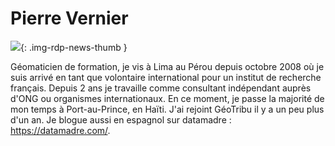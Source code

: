 # Pierre Vernier

![](https://cdn.geotribu.fr/images/internal/contributeurs/pver.jfif){: .img-rdp-news-thumb }

Géomaticien de formation, je vis à Lima au Pérou depuis octobre 2008 où je suis arrivé en tant que volontaire international pour un institut de recherche français. Depuis 2 ans je travaille comme consultant indépendant auprès d'ONG ou organismes internationaux. En ce moment, je passe la majorité de mon temps à Port-au-Prince, en Haïti. J'ai rejoint GéoTribu il y a un peu plus d'un an. Je blogue aussi en espagnol sur datamadre : <https://datamadre.com/>.
